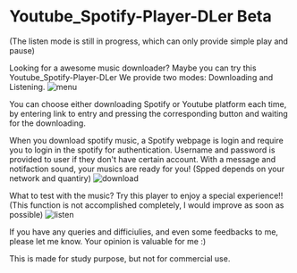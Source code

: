 # Youtube_Spotify-Player-DLer Beta 
(The listen mode is still in progress, which can only provide simple play and pause)

Looking for a awesome music downloader? Maybe you can try this Youtube_Spotify-Player-DLer
We provide two modes: Downloading and Listening. 
![menu](https://user-images.githubusercontent.com/79691025/126663269-cf15a193-3b63-4c09-9e61-ea3108644ab2.PNG)

You can choose either downloading Spotify or Youtube platform each time, by entering link to entry and pressing the corresponding button and waiting for the downloading.

When you download spotify music, a Spotify webpage is login and require you to login in the spotify for authentication. Username and password is provided to user if they don't have certain account. 
With a message and notifaction sound, your musics are ready for you! (Spped depends on your network and quantiry)
![download](https://user-images.githubusercontent.com/79691025/126663763-c9fc85d9-bb70-45f9-820d-3cecdf8c4a6d.PNG)

What to test with the music? Try this player to enjoy a special experience!!
(This function is not accomplished completely, I would improve as soon as possible)
![listen](https://user-images.githubusercontent.com/79691025/126663776-8bd77fc5-98e2-4ab6-a711-6f9cef19bc37.PNG)


If you have any queries and difficiulies, and even some feedbacks to me, please let me know. Your opinion is valuable for me :)

This is made for study purpose, but not for commercial use.
